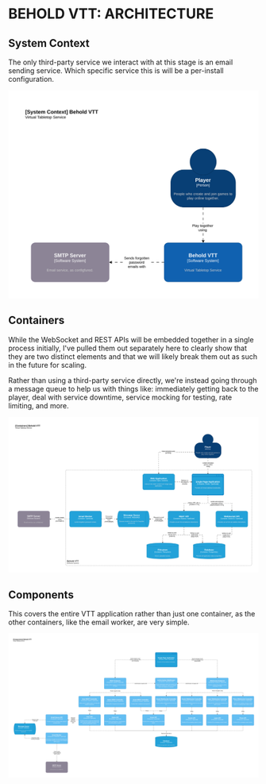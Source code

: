 BEHOLD VTT: ARCHITECTURE
========================

## System Context

The only third-party service we interact with at this stage is an email sending service.  Which
specific service this is will be a per-install configuration.

![C4 System Context Diagram](./images/c4-context.drawio.svg)

## Containers

While the WebSocket and REST APIs will be embedded together in a single process initially, I've
pulled them out separately here to clearly show that they are two distinct elements and that we will
likely break them out as such in the future for scaling.

Rather than using a third-party service directly, we're instead going through a message queue to
help us with things like: immediately getting back to the player, deal with service downtime,
service mocking for testing, rate limiting, and more.

![C4 Container Diagram](./images/c4-containers.drawio.svg)

## Components

This covers the entire VTT application rather than just one container, as the other containers, like
the email worker, are very simple.

![C4 Components Diagram](./images/c4-components.drawio.svg)